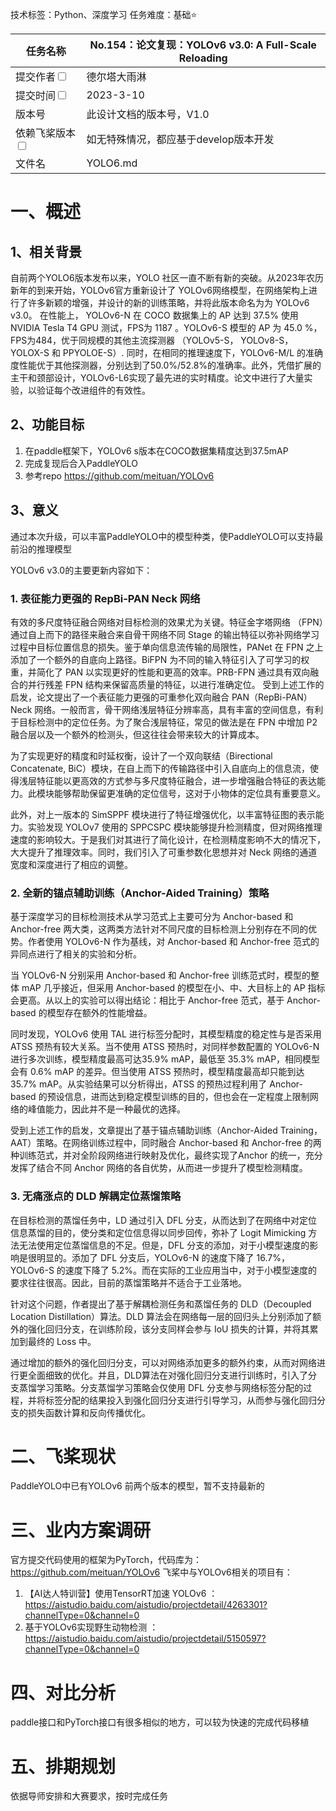 技术标签：Python、深度学习
任务难度：基础⭐️

|任务名称 | No.154：论文复现：YOLOv6 v3.0: A Full-Scale Reloading | 
|---|---|
|提交作者<input type="checkbox" class="rowselector hidden"> | 德尔塔大雨淋| 
|提交时间<input type="checkbox" class="rowselector hidden"> | 2023-3-10 | 
|版本号 | 此设计文档的版本号，V1.0 | 
|依赖飞桨版本<input type="checkbox" class="rowselector hidden"> | 如无特殊情况，都应基于develop版本开发 | 
|文件名 | YOLO6.md<br> | 

# 一、概述
## 1、相关背景
自前两个YOLO6版本发布以来，YOLO 社区一直不断有新的突破。从2023年农历新年的到来开始，YOLOv6官方重新设计了 YOLOv6网络模型，在网络架构上进行了许多新颖的增强，并设计的新的训练策略，并将此版本命名为为 YOLOv6 v3.0。
在性能上， YOLOv6-N 在 COCO 数据集上的 AP 达到 37.5% 使用 NVIDIA Tesla T4 GPU 测试，FPS为 1187  。YOLOv6-S 模型的 AP 为 45.0 %，FPS为484，优于同规模的其他主流探测器 （YOLOv5-S， YOLOv8-S， YOLOX-S 和 PPYOLOE-S）.
同时，在相同的推理速度下，YOLOv6-M/L 的准确度性能优于其他探测器，分别达到了50.0%/52.8%的准确率。此外，凭借扩展的主干和颈部设计，YOLOv6-L6实现了最先进的实时精度。论文中进行了大量实验，以验证每个改进组件的有效性。

## 2、功能目标
1. 在paddle框架下，YOLOv6 s版本在COCO数据集精度达到37.5mAP
2. 完成复现后合入PaddleYOLO
3. 参考repo https://github.com/meituan/YOLOv6

## 3、意义

通过本次升级，可以丰富PaddleYOLO中的模型种类，使PaddleYOLO可以支持最前沿的推理模型

YOLOv6 v3.0的主要更新内容如下：
### 1.  表征能力更强的 RepBi-PAN Neck 网络
有效的多尺度特征融合网络对目标检测的效果尤为关键。特征金字塔网络 （FPN）通过自上而下的路径来融合来自骨干网络不同 Stage 的输出特征以弥补网络学习过程中目标位置信息的损失。鉴于单向信息流传输的局限性，PANet 在 FPN 之上添加了一个额外的自底向上路径。BiFPN 为不同的输入特征引入了可学习的权重，并简化了 PAN 以实现更好的性能和更高的效率。PRB-FPN 通过具有双向融合的并行残差 FPN 结构来保留高质量的特征，以进行准确定位。
受到上述工作的启发，论文提出了一个表征能力更强的可重参化双向融合 PAN（RepBi-PAN）Neck 网络。一般而言，骨干网络浅层特征分辨率高，具有丰富的空间信息，有利于目标检测中的定位任务。为了聚合浅层特征，常见的做法是在 FPN 中增加 P2 融合层以及一个额外的检测头，但这往往会带来较大的计算成本。

为了实现更好的精度和时延权衡，设计了一个双向联结（Birectional Concatenate,  BiC）模块，在自上而下的传输路径中引入自底向上的信息流，使得浅层特征能以更高效的方式参与多尺度特征融合，进一步增强融合特征的表达能力。此模块能够帮助保留更准确的定位信号，这对于小物体的定位具有重要意义。

此外，对上一版本的 SimSPPF 模块进行了特征增强优化，以丰富特征图的表示能力。实验发现 YOLOv7 使用的 SPPCSPC 模块能够提升检测精度，但对网络推理速度的影响较大。于是我们对其进行了简化设计，在检测精度影响不大的情况下，大大提升了推理效率。同时，我们引入了可重参数化思想并对 Neck 网络的通道宽度和深度进行了相应的调整。

### 2. 全新的锚点辅助训练（Anchor-Aided Training）策略
基于深度学习的目标检测技术从学习范式上主要可分为 Anchor-based 和 Anchor-free 两大类，这两类方法针对不同尺度的目标检测上分别存在不同的优势。作者使用 YOLOv6-N 作为基线，对 Anchor-based 和 Anchor-free 范式的异同点进行了相关的实验和分析。


当 YOLOv6-N 分别采用 Anchor-based 和 Anchor-free 训练范式时，模型的整体 mAP 几乎接近，但采用 Anchor-based 的模型在小、中、大目标上的 AP 指标会更高。从以上的实验可以得出结论：相比于 Anchor-free 范式，基于 Anchor-based 的模型存在额外的性能增益。

同时发现，YOLOv6 使用 TAL 进行标签分配时，其模型精度的稳定性与是否采用 ATSS 预热有较大关系。当不使用 ATSS 预热时，对同样参数配置的 YOLOv6-N 进行多次训练，模型精度最高可达35.9% mAP，最低至 35.3% mAP，相同模型会有 0.6% mAP 的差异。但当使用 ATSS 预热时，模型精度最高却只能到达 35.7% mAP。从实验结果可以分析得出，ATSS 的预热过程利用了 Anchor-based 的预设信息，进而达到稳定模型训练的目的，但也会在一定程度上限制网络的峰值能力，因此并不是一种最优的选择。

受到上述工作的启发，文章提出了基于锚点辅助训练（Anchor-Aided Training，AAT）策略。在网络训练过程中，同时融合 Anchor-based 和 Anchor-free 的两种训练范式，并对全阶段网络进行映射及优化，最终实现了Anchor 的统一，充分发挥了结合不同 Anchor 网络的各自优势，从而进一步提升了模型检测精度。

### 3. 无痛涨点的 DLD 解耦定位蒸馏策略
在目标检测的蒸馏任务中，LD 通过引入 DFL 分支，从而达到了在网络中对定位信息蒸馏的目的，使分类和定位信息得以同步回传，弥补了 Logit Mimicking 方法无法使用定位蒸馏信息的不足。但是，DFL 分支的添加，对于小模型速度的影响是很明显的。添加了 DFL 分支后，YOLOv6-N 的速度下降了 16.7%，YOLOv6-S 的速度下降了 5.2%。而在实际的工业应用当中，对于小模型速度的要求往往很高。因此，目前的蒸馏策略并不适合于工业落地。

针对这个问题，作者提出了基于解耦检测任务和蒸馏任务的 DLD（Decoupled Location Distillation）算法。DLD 算法会在网络每一层的回归头上分别添加了额外的强化回归分支，在训练阶段，该分支同样会参与 IoU 损失的计算，并将其累加到最终的 Loss 中。

通过增加的额外的强化回归分支，可以对网络添加更多的额外约束，从而对网络进行更全面细致的优化。并且，DLD算法在对强化回归分支进行训练时，引入了分支蒸馏学习策略。分支蒸馏学习策略会仅使用 DFL 分支参与网络标签分配的过程，并将标签分配的结果投入到强化回归分支进行引导学习，从而参与强化回归分支的损失函数计算和反向传播优化。

# 二、飞桨现状
PaddleYOLO中已有YOLOv6 前两个版本的模型，暂不支持最新的

# 三、业内方案调研
官方提交代码使用的框架为PyTorch，代码库为：https://github.com/meituan/YOLOv6
飞桨中与YOLOv6相关的项目有：
1. 【AI达人特训营】使用TensorRT加速 YOLOv6 ：https://aistudio.baidu.com/aistudio/projectdetail/4263301?channelType=0&channel=0
2. 基于YOLOv6实现野生动物检测 ：https://aistudio.baidu.com/aistudio/projectdetail/5150597?channelType=0&channel=0

# 四、对比分析
paddle接口和PyTorch接口有很多相似的地方，可以较为快速的完成代码移植

# 五、排期规划
依据导师安排和大赛要求，按时完成任务

